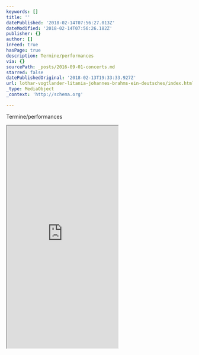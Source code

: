 ```yaml
---
keywords: []
title: ''
datePublished: '2018-02-14T07:56:27.013Z'
dateModified: '2018-02-14T07:56:26.182Z'
publisher: {}
author: []
inFeed: true
hasPage: true
description: Termine/performances
via: {}
sourcePath: _posts/2016-09-01-concerts.md
starred: false
datePublishedOriginal: '2018-02-13T19:33:33.927Z'
url: lothar-vogtlander-litania-johannes-brahms-ein-deutsches/index.html
_type: MediaObject
_context: 'http://schema.org'

---
```

Termine/performances

<iframe src="https://the-grid.github.io/ed-userhtml/?g=eJxtj19PwyAUxb8KwdTHlraMLlNitjh98zsUuKM46CVAM_XTm1Xdk2_nd3Lun_PoTmkMQHLSkk6lxLxrGj16mM2YaotoPdQaw81rICgwTwENyP3r8e15fz-G-DCBs1ORgrEVL-dcZLdKZTV6TLLqesbEX-B6b1tmzVWbhdVpc35vuV_y5qS4yhVnNuES638-WcdvK8Wh7xn_8cqXPC4JI1TdywGSdzMluXx6kFRhMpB2Gb0zpI0f5G4YBkouzpRJ0i1jlPw2oOIK31lYXOE" height="600" style=""></iframe>